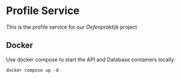 # Profile Service 
This is the profile service for our *Oefenpraktijk* project

## Docker
Use docker compose to start the API and Database containers locally:

```docker compose up -d```
